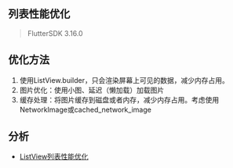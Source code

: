 ## 列表性能优化
> FlutterSDK 3.16.0

## 优化方法
1. 使用ListView.builder，只会渲染屏幕上可见的数据，减少内存占用。
2. 图片优化：使用小图、延迟（懒加载）加载图片
3. 缓存处理：将图片缓存到磁盘或者内存，减少内存占用。考虑使用NetworkImage或cached_network_image

## 分析
- [ListView列表性能优化](https://ibrave.blog.csdn.net/article/details/134683836?spm=1001.2014.3001.5502)

